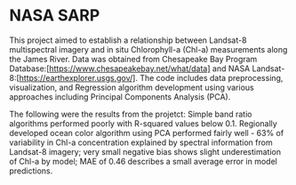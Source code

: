 # NASA SARP

This project aimed to establish a relationship between Landsat-8 multispectral imagery and in situ Chlorophyll-a (Chl-a) measurements along the James River. Data was obtained from Chesapeake Bay Program Database:[https://www.chesapeakebay.net/what/data] and NASA Landsat-8:[https://earthexplorer.usgs.gov/]. The code includes data preprocessing, visualization, and Regression algorithm development using various approaches including Principal Components Analysis (PCA). 

The following were the results from the projetct: 
Simple band ratio algorithms performed poorly with R-squared values below 0.1.
Regionally developed ocean color algorithm using PCA performed fairly well - 
63% of variability in Chl-a concentration explained by spectral information from Landsat-8 imagery; very small negative bias shows slight underestimation of Chl-a by model; MAE of 0.46 describes a small average error in model predictions.
